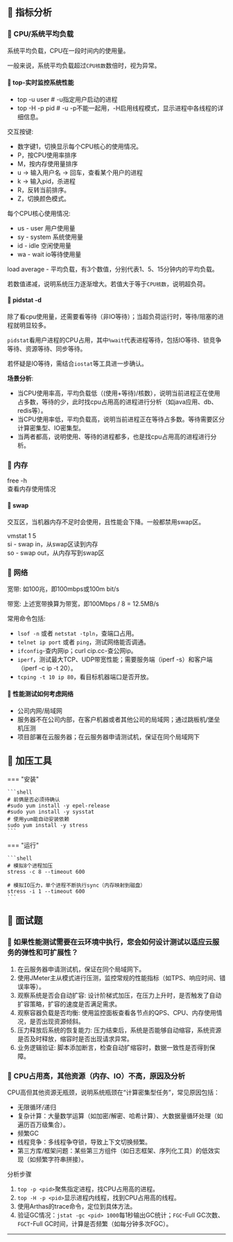 ## 📌 指标分析

### 🚁 CPU/系统平均负载

系统平均负载，CPU在一段时间内的使用量。

一般来说，系统平均负载超过`CPU核数`数倍时，视为异常。

#### 🔧 top-实时监控系统性能
 
* top -u user  # -u指定用户启动的进程
* top -H -p pid  # -u -p不能一起用，-H启用线程模式，显示进程中各线程的详细信息。

交互按键: 

* 数字键1，切换显示每个CPU核心的使用情况。
* P，按CPU使用率排序
* M，按内存使用量排序
* u -> 输入用户名 -> 回车，查看某个用户的进程
* k -> 输入pid，杀进程
* R，反转当前排序。
* Z，切换颜色模式。

每个CPU核心使用情况: 

* us - user 用户使用量
* sy - system 系统使用量
* id - idle 空闲使用量
* wa - wait io等待使用量

load average - 平均负载，有3个数值，分别代表1、5、15分钟内的平均负载。

若数值递减，说明系统压力逐渐增大。若值大于等于`CPU核数`，说明超负荷。

#### 🔧 pidstat -d

除了看cpu使用量，还需要看等待（非IO等待）；当超负荷运行时，等待/阻塞的进程就明显较多。

`pidstat`看用户进程的CPU占用，其中`%wait`代表进程等待，包括IO等待、锁竞争等待、资源等待、同步等待。

若怀疑是IO等待，需结合`iostat`等工具进一步确认。

**场景分析**: 

* 当CPU使用率高，平均负载低（(使用+等待)/核数），说明当前进程正在使用占多数，等待的少，此时找cpu占用高的进程进行分析（如java应用、db、redis等）。
* 当CPU使用率低，平均负载高，说明当前进程正在等待占多数。等待需要区分计算密集型、IO密集型。
* 当两者都高，说明使用、等待的进程都多，也是找cpu占用高的进程进行分析。

### 🚁 内存

free -h  
查看内存使用情况

#### 🔧 swap

交互区，当机器内存不足时会使用，且性能会下降。一般都禁用swap区。

vmstat 1 5  
si - swap in，从swap区读到内存  
so - swap out，从内存写到swap区

### 🚁 网络

宽带: 如100兆，即100mbps或100m bit/s

带宽: 上述宽带换算为带宽，即100Mbps / 8 = 12.5MB/s

常用命令包括: 

* `lsof -n` 或者 `netstat -tpln`，查端口占用。
* `telnet ip port` 或者 `ping`，测试网络能否调通。
* `ifconfig`-查内网ip；curl cip.cc-查公网ip。
* `iperf`，测试最大TCP、UDP带宽性能；需要服务端（iperf -s）和客户端（iperf -c ip -t 20）。
* `tcping -t 10 ip 80`，看目标机器端口是否开放。

#### 🔧 性能测试如何考虑网络

* 公司内网/局域网
* 服务器不在公司内部，在客户机器或者其他公司的局域网；通过跳板机/堡垒机压测
* 项目部署在云服务器；在云服务器申请测试机，保证在同个局域网下

## 📌 加压工具

=== "安装"

    ```shell
    # 前俩是否必须待确认
    #sudo yum install -y epel-release
    #sudo yun install -y sysstat
    # 使用yum能自动安装依赖
    sudo yum install -y stress
    ```

=== "运行"

    ```shell
    # 模拟8个进程加压
    stress -c 8 --timeout 600
    
    # 模拟IO压力，单个进程不断执行sync（内存映射到磁盘）
    stress -i 1 --timeout 600
    ```

## 📌 面试题

### 🚁 如果性能测试需要在云环境中执行，您会如何设计测试以适应云服务的弹性和可扩展性？

1. 在云服务器申请测试机，保证在同个局域网下。
2. 使用JMeter主从模式进行压测，监控常规的性能指标（如TPS、响应时间、错误率等）。
3. 观察系统是否会自动扩容: 设计阶梯式加压，在压力上升时，是否触发了自动扩容策略，扩容的速度是否满足需求。
4. 观察容器负载是否均衡: 使用监控面板查看各节点的QPS、CPU、内存使用情况，是否出现资源倾斜。
5. 压力释放后系统的恢复能力: 压力结束后，系统是否能够自动缩容，系统资源是否及时释放，缩容时是否出现请求异常。
6. 业务逻辑验证: 脚本添加断言，检查自动扩缩容时，数据一致性是否得到保障。

### 🚁 CPU占用高，其他资源（内存、IO）不高，原因及分析

CPU高但其他资源无瓶颈，说明系统瓶颈在“计算密集型任务”，常见原因包括：

* 无限循环/递归
* 复杂计算：大量数学运算（如加密/解密、哈希计算）、大数据量循环处理（如遍历百万级集合）。
* 频繁GC
* 线程竞争：多线程争夺锁，导致上下文切换频繁。
* 第三方库/框架问题：某些第三方组件（如日志框架、序列化工具）的低效实现（如频繁字符串拼接）。

分析步骤

1. `top -p <pid>`聚焦指定进程，找CPU占用高的进程。
2. `top -H -p <pid>`显示进程内线程，找到CPU占用高的线程。
3. 使用Arthas的trace命令，定位到具体方法。
4. 验证GC情况：`jstat -gc <pid> 1000`每1秒输出GC统计；`FGC`-Full GC次数、`FGCT`-Full GC时间，计算是否频繁（如每分钟多次FGC）。

---